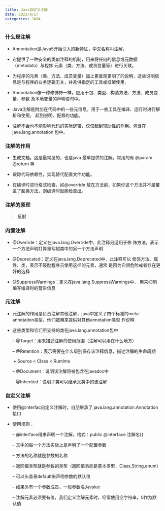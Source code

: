 ```yaml
---
title: Java自定义注解
date: 2021/9/17
categories: JAVA
---
```


### 什么是注解

- Annontation是Java5开始引入的新特征，中文名称叫注解。 

- 它提供了一种安全的类似注释的机制，用来将任何的信息或元数据（metadata）与程序 元素（类、方法、成员变量等）进行关联。 

- 为程序的元素（类、方法、成员变量）加上更直观更明了的说明，这些说明信息是与程序的业务逻辑无关，并且供指定的工具或框架使用。

- Annontation像一种修饰符一样，应用于包、类型、构造方法、方法、成员变量、参数 及本地变量的声明语句中。

- Java注解是附加在代码中的一些元信息，用于一些工具在编译、运行时进行解析和使用， 起到说明、配置的功能。 

- 注解不会也不能影响代码的实际逻辑，仅仅起到辅助性的作用。包含在 java.lang.annotation 包中。

<!-- more -->

### 注解的作用

- 生成文档。这是最常见的，也是java 最早提供的注解。常用的有 @param @return 等 

- 跟踪代码依赖性，实现替代配置文件功能。 

- 在编译时进行格式检查。如@override 放在方法前，如果你这个方法并不是覆盖了超类方法，则编译时就能检查出。

### 注解的原理

> **反射**

### 内置注解

- @Override：定义在java.lang.Override中，此注释叧适用于修 饰方法，表示一个方法声明打算重写超类中的另一个方法声明 

- @Deprecated：定义在java.lang.Deprecated中，此注释可以 修饰方法、属性、类，表示不鼓励程序员使用这样的元素，通常 是因为它很危险戒者存在更好的选择

- @SuppressWarnings：定义在java.lang.SuppressWarnings中， 用来抑制编写编译时的警告信息

### 元注解

- 元注解的作用是负责注解其他注解，java中定义了四个标准的meta-annotation类型，他们被用来提供对其他annotation类型 作说明

- 这些类型和它们所支持的类在java.lang.annotation包中

  – @Target：用来描述注解的使用范围（注解可以用在什么地方）

  – @Retention：表示需要在什么级别保存该注释信息，描述注解的生命周期

  ​	▪ Source < Class < Runtime

  – @Document：说明该注解将被包含在javadoc中

  – @Inherited：说明子类可以继承父类中的该注解

### 自定义注解

- 使用@interfac自定义注解时，自劢继承了 java.lang.annotation.Annotation接口 

- 使用规则：

  – @interface用来声明一个注解，格式：public @interface 注解名{}

  – 其中的每一个方法实际上是声明了一个配置参数

  – 方法的名称就是参数的名称

  – 返回值类型就是参数的类型（返回值叧能是基本类型，Class,String,enum）

  – 可以头盖骨default来声明参数的默认值

  – 如果叧有一个参数成员，一般参数名为value

  – 注解元素必须要有值，我们定义注解元素时，经常使用空字符串，0作为默 认值